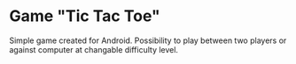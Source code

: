 # Game "Tic Tac Toe"
Simple game created for Android. Possibility to play between two players or against computer at changable difficulty level.
